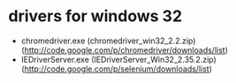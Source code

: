 drivers for windows 32
===============================

* chromedriver.exe (chromedriver_win32_2.2.zip) (http://code.google.com/p/chromedriver/downloads/list)
* IEDriverServer.exe (IEDriverServer_Win32_2.35.2.zip) (http://code.google.com/p/selenium/downloads/list)